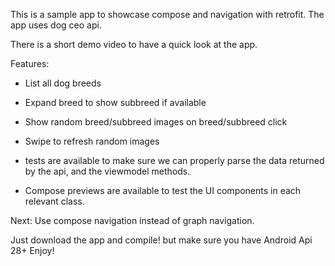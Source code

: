This is a sample app to showcase compose and navigation with retrofit. The app uses dog ceo api.

There is a short demo video to have a quick look at the app.

Features: 
- List all dog breeds
- Expand breed to show subbreed if available
- Show random breed/subbreed images on breed/subbreed click
- Swipe to refresh random images

- tests are available to make sure we can properly parse the data returned by the api, and the viewmodel methods.
- Compose previews are available to test the UI components in each relevant class.

Next: 
Use compose navigation instead of graph navigation.

Just download the app and compile! but make sure you have Android Api 28+
Enjoy! 
